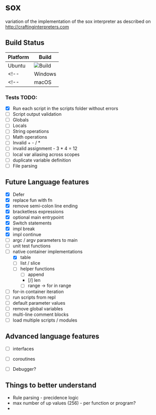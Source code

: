 # sox
variation of the implementation of the sox interpreter as described on http://craftinginterpreters.com

## Build Status

| Platform |  Build |
|----------|-------|
| Ubuntu | ![Build](https://github.com/freneticmonkey/sox/actions/workflows/ubuntu-build.yml/badge.svg) |
<!-- | Windows | ![Build](https://github.com/freneticmonkey/sox/actions/workflows/windows-build.yml/badge.svg) | -->
<!-- | macOS | ![Build](https://github.com/freneticmonkey/sox/actions/workflows/macos-build.yml/badge.svg) | -->

### Tests TODO:
- [x] Run each script in the scripts folder without errors
- [ ] Script output validation
- [ ] Globals
- [ ] Locals
- [ ] String operations
- [ ] Math operations
- [ ] Invalid + - / *
- [ ] invalid assignment - 3 * 4 = 12
- [ ] local var aliasing across scopes
- [ ] duplicate variable definition
- [ ] File parsing

## Future Language features
- [x] Defer
- [x] replace fun with fn
- [x] remove semi-colon line ending
- [x] bracketless expressions
- [x] optional main entrypoint
- [x] Switch statements
- [x] impl break
- [x] impl continue
- [ ] argc / argv parameters to main
- [ ] unit test functions
- [ ] native container implementations
    - [x] table
    - [ ] list / slice
    - [ ] helper functions
        - [ ] append
        - [/] len
        - [ ] range -> for in range
- [ ] for-in container iteration
- [ ] run scripts from repl
- [ ] default parameter values
- [ ] remove global variables
- [ ] multi-line comment blocks
- [ ] load multiple scripts / modules

## Advanced language features
- [ ] interfaces
- [ ] coroutines
- [ ] Debugger?


## Things to better understand
- Rule parsing - precidence logic
- max number of up values (256) - per function or program?
- 